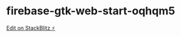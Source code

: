 # firebase-gtk-web-start-oqhqm5

[Edit on StackBlitz ⚡️](https://stackblitz.com/edit/firebase-gtk-web-start-oqhqm5)